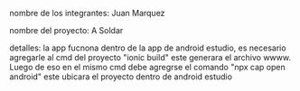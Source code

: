 nombre de los integrantes: Juan Marquez

nombre del proyecto: A Soldar

detalles: la app fucnona dentro de la app de android estudio, es necesario agregarle al cmd del proyecto "ionic build" este generara el archivo wwww. 
Luego de eso en el mismo cmd debe agregrse el comando "npx cap open android" este ubicara el proyecto dentro de android estudio 
